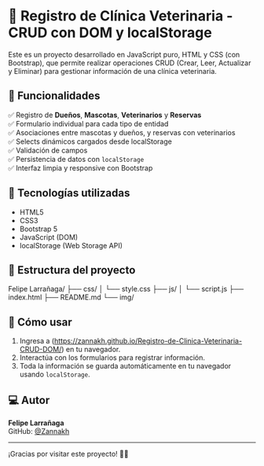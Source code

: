 # 🐾 Registro de Clínica Veterinaria - CRUD con DOM y localStorage

Este es un proyecto desarrollado en JavaScript puro, HTML y CSS (con Bootstrap), que permite realizar operaciones CRUD (Crear, Leer, Actualizar y Eliminar) para gestionar información de una clínica veterinaria.

## 🚀 Funcionalidades

✅ Registro de **Dueños**, **Mascotas**, **Veterinarios** y **Reservas**  
✅ Formulario individual para cada tipo de entidad  
✅ Asociaciones entre mascotas y dueños, y reservas con veterinarios  
✅ Selects dinámicos cargados desde localStorage  
✅ Validación de campos  
✅ Persistencia de datos con `localStorage`  
✅ Interfaz limpia y responsive con Bootstrap

## 🧩 Tecnologías utilizadas

- HTML5
- CSS3
- Bootstrap 5
- JavaScript (DOM)
- localStorage (Web Storage API)

## 📂 Estructura del proyecto

Felipe Larrañaga/
├── css/
│ └── style.css
├── js/
│ └── script.js
├── index.html
├── README.md
└── img/


## 📝 Cómo usar

1. Ingresa a (https://zannakh.github.io/Registro-de-Clinica-Veterinaria-CRUD-DOM/) en tu navegador.
2. Interactúa con los formularios para registrar información.
3. Toda la información se guarda automáticamente en tu navegador usando `localStorage`.

## 💻 Autor

**Felipe Larrañaga**  
GitHub: [@Zannakh](https://github.com/Zannakh)

---

¡Gracias por visitar este proyecto! 🐶🐱

